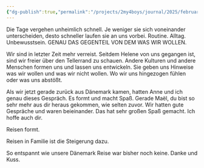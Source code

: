 ```yaml
---
{"dg-publish":true,"permalink":"/projects/2my4boys/journal/2025/february-2025/2025-02-13/"}
---
```


Die Tage vergehen unheimlich schnell. Je weniger sie sich voneinander unterscheiden, desto schneller laufen sie an uns vorbei. Routine. Alltag. Unbewusstsein. GENAU DAS GEGENTEIL VON DEM WAS WIR WOLLEN. 

Wir sind in letzter Zeit mehr verreist. Seitdem Helene von uns gegangen ist, sind wir freier über den Tellerrand zu schauen. Andere Kulturen und andere Menschen formen uns und lassen uns entwickeln. Sie geben uns Hinweise was wir wollen und was wir nicht wollen. Wo wir uns hingezogen fühlen oder was uns abstößt. 

Als wir jetzt gerade zurück aus Dänemark kamen, hatten Anne und ich genau dieses Gespräch. Es formt und macht Spaß. Gerade Maël, du bist so sehr mehr aus dir heraus gekommen, wie selten zuvor. Wir hatten gute Gespräche und waren beieinander. Das hat sehr großen Spaß gemacht. Ich hoffe auch dir. 

Reisen formt. 

Reisen in Familie ist die Steigerung dazu. 

So entspannt wie unsere Dänemark Reise war bisher noch keine. Danke und Kuss. 